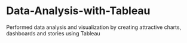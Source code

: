 # Data-Analysis-with-Tableau
Performed data analysis and visualization by creating attractive charts, dashboards and stories using Tableau 
